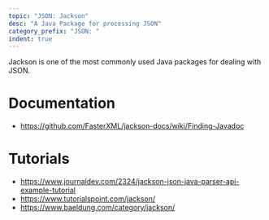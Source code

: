 ```yaml
---
topic: "JSON: Jackson"
desc: "A Java Package for processing JSON"
category_prefix: "JSON: "
indent: true
---
```


Jackson is one of the most commonly used Java packages for dealing with JSON.

# Documentation

* <https://github.com/FasterXML/jackson-docs/wiki/Finding-Javadoc>

# Tutorials

* <https://www.journaldev.com/2324/jackson-json-java-parser-api-example-tutorial>
* <https://www.tutorialspoint.com/jackson/>
* <https://www.baeldung.com/category/jackson/>
